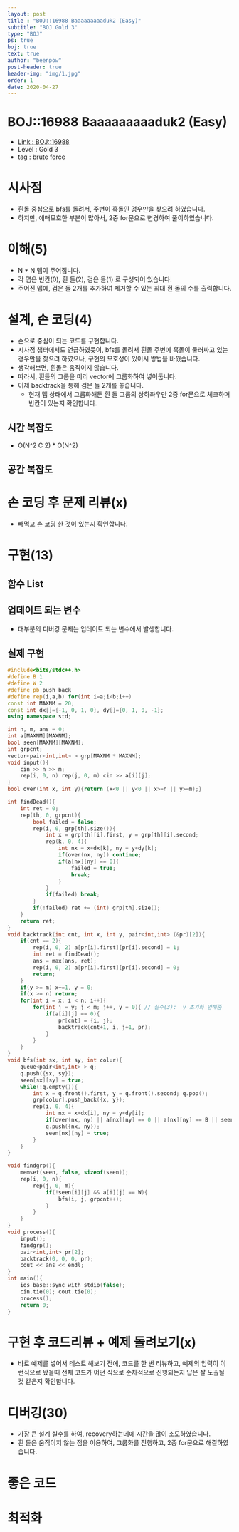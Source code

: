 ```yaml
---
layout: post
title : "BOJ::16988 Baaaaaaaaaduk2 (Easy)"
subtitle: "BOJ Gold 3"
type: "BOJ"
ps: true
boj: true
text: true
author: "beenpow"
post-header: true
header-img: "img/1.jpg"
order: 1
date: 2020-04-27
---
```

# BOJ::16988 Baaaaaaaaaduk2 (Easy)
- [Link : BOJ::16988](https://www.acmicpc.net/problem/16988)
- Level : Gold 3
- tag : brute force

# 시사점
- 흰돌 중심으로 bfs를 돌려서, 주변이 흑돌인 경우만을 찾으려 하였습니다.
- 하지만, 애매모호한 부분이 많아서, 2중 for문으로 변경하여 풀이하였습니다.

# 이해(5)
- N * N 맵이 주어집니다.
- 각 맵은 빈칸(0), 흰 돌(2), 검은 돌(1) 로 구성되어 있습니다.
- 주어진 맵에, 검은 돌 2개를 추가하여 제거할 수 있는 최대 흰 돌의 수를 출력합니다.

# 설계, 손 코딩(4)
- 손으로 중심이 되는 코드를 구현합니다.
- 시사점 챕터에서도 언급하였듯이, bfs를 돌려서 흰돌 주변에 흑돌이 둘러싸고 있는 경우만을 찾으려 하였으나, 구현의 모호성이 있어서 방법을 바꿨습니다.
- 생각해보면, 흰돌은 움직이지 않습니다.
- 따라서, 흰돌의 그룹을 미리 vector에 그룹화하여 넣어둡니다.
- 이제 backtrack을 통해 검은 돌 2개를 놓습니다.
  - 현재 맵 상태에서 그룹화해둔 흰 돌 그룹의 상하좌우만 2중 for문으로 체크하며 빈칸이 있는지 확인합니다.

## 시간 복잡도
- O(N^2 C 2) * O(N^2)

## 공간 복잡도

# 손 코딩 후 문제 리뷰(x)
- 빼먹고 손 코딩 한 것이 있는지 확인합니다.

# 구현(13)

## 함수 List 

## 업데이트 되는 변수
- 대부분의 디버깅 문제는 업데이트 되는 변수에서 발생합니다.

## 실제 구현 

```cpp
#include<bits/stdc++.h>
#define B 1
#define W 2
#define pb push_back
#define rep(i,a,b) for(int i=a;i<b;i++)
const int MAXNM = 20;
const int dx[]={-1, 0, 1, 0}, dy[]={0, 1, 0, -1};
using namespace std;

int n, m, ans = 0;
int a[MAXNM][MAXNM];
bool seen[MAXNM][MAXNM];
int grpcnt;
vector<pair<int,int> > grp[MAXNM * MAXNM];
void input(){
    cin >> n >> m;
    rep(i, 0, n) rep(j, 0, m) cin >> a[i][j];
}
bool over(int x, int y){return (x<0 || y<0 || x>=n || y>=m);}

int findDead(){
    int ret = 0;
    rep(th, 0, grpcnt){
        bool failed = false;
        rep(i, 0, grp[th].size()){
            int x = grp[th][i].first, y = grp[th][i].second;
            rep(k, 0, 4){
                int nx = x+dx[k], ny = y+dy[k];
                if(over(nx, ny)) continue;
                if(a[nx][ny] == 0){
                    failed = true;
                    break;
                }
            }
            if(failed) break;
        }
        if(!failed) ret += (int) grp[th].size();
    }
    return ret;
}
void backtrack(int cnt, int x, int y, pair<int,int> (&pr)[2]){
    if(cnt == 2){
        rep(i, 0, 2) a[pr[i].first][pr[i].second] = 1;
        int ret = findDead();
        ans = max(ans, ret);
        rep(i, 0, 2) a[pr[i].first][pr[i].second] = 0;
        return;
    }
    if(y >= m) x+=1, y = 0;
    if(x >= n) return;
    for(int i = x; i < n; i++){
        for(int j = y; j < m; j++, y = 0){ // 실수(3):  y 초기화 안해줌
            if(a[i][j] == 0){
                pr[cnt] = {i, j};
                backtrack(cnt+1, i, j+1, pr);
            }
        }
    }
}
void bfs(int sx, int sy, int colur){
    queue<pair<int,int> > q;
    q.push({sx, sy});
    seen[sx][sy] = true;
    while(!q.empty()){
        int x = q.front().first, y = q.front().second; q.pop();
        grp[colur].push_back({x, y});
        rep(i, 0, 4){
            int nx = x+dx[i], ny = y+dy[i];
            if(over(nx, ny) || a[nx][ny] == 0 || a[nx][ny] == B || seen[nx][ny]) continue;
            q.push({nx, ny});
            seen[nx][ny] = true;
        }
    }
}

void findgrp(){
    memset(seen, false, sizeof(seen));
    rep(i, 0, n){
        rep(j, 0, m){
            if(!seen[i][j] && a[i][j] == W){
                bfs(i, j, grpcnt++);
            }
        }
    }
}
void process(){
    input();
    findgrp();
    pair<int,int> pr[2];
    backtrack(0, 0, 0, pr);
    cout << ans << endl;
}
int main(){
    ios_base::sync_with_stdio(false);
    cin.tie(0); cout.tie(0);
    process();
    return 0;
}
```

# 구현 후 코드리뷰 + 예제 돌려보기(x)
- 바로 예제를 넣어서 테스트 해보기 전에, 코드를 한 번 리뷰하고, 예제의 입력이 이런식으로 왔을때
  전체 코드가 어떤 식으로 순차적으로 진행되는지 답은 잘 도출될 것 같은지 확인합니다.

# 디버깅(30)
- 가장 큰 설계 실수를 하여, recovery하는데에 시간을 많이 소모하였습니다.
- 흰 돌은 움직이지 않는 점을 이용하여, 그룹화를 진행하고, 2중 for문으로 해결하였습니다.

# 좋은 코드

# 최적화
